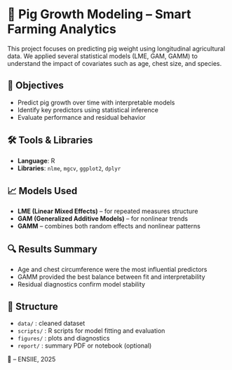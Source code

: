 # 🐖 Pig Growth Modeling – Smart Farming Analytics

This project focuses on predicting pig weight using longitudinal agricultural data. We applied several statistical models (LME, GAM, GAMM) to understand the impact of covariates such as age, chest size, and species.

## 📌 Objectives

- Predict pig growth over time with interpretable models
- Identify key predictors using statistical inference
- Evaluate performance and residual behavior

## 🛠 Tools & Libraries

- **Language**: R  
- **Libraries**: `nlme`, `mgcv`, `ggplot2`, `dplyr`

## 📈 Models Used

- **LME (Linear Mixed Effects)** – for repeated measures structure  
- **GAM (Generalized Additive Models)** – for nonlinear trends  
- **GAMM** – combines both random effects and nonlinear patterns

## 🔍 Results Summary

- Age and chest circumference were the most influential predictors  
- GAMM provided the best balance between fit and interpretability  
- Residual diagnostics confirm model stability

## 📁 Structure

- `data/` : cleaned dataset  
- `scripts/` : R scripts for model fitting and evaluation  
- `figures/` : plots and diagnostics  
- `report/` : summary PDF or notebook (optional)

👤 – ENSIIE, 2025
